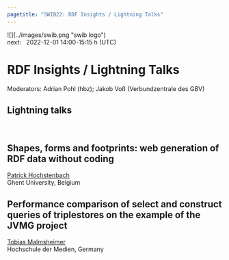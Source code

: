 ```yaml
---
pagetitle: "SWIB22: RDF Insights / Lightning Talks"
---
```



<div id="top">
<div class="column left">![](../images/swib.png "swib logo")</div>
<div class="column middle">next: &#160; 2022-12-01 14:00-15:15 h <span class="timezone">(UTC)</span></div>
<div class="column right simply-countdown"></div>
</div>

<div id="prog">

# RDF Insights / Lightning Talks

Moderators: Adrian Pohl (hbz); Jakob Voß (Verbundzentrale des GBV)



## Lightning talks

<br />




## Shapes, forms and footprints: web generation of RDF data without coding

<u>Patrick Hochstenbach</u><br />
Ghent University, Belgium



## Performance comparison of select and construct queries of triplestores on the example of the JVMG project

<u>Tobias Malmsheimer</u><br />
Hochschule der Medien, Germany



</div>


<script src="../scripts/simplyCountdown.min.js"></script>
<script>
    simplyCountdown('.simply-countdown', {
            year: 2022, // required
            month: 12, // required
            day: 01, // required
            hours: 14, // Default is 0 [0-23] integer
            minutes: 00, // Default is 0 [0-59] integer
            seconds: 0, // Default is 0 [0-59] integer
            words: { //words displayed into the countdown
                days: { singular: 'day', plural: 'days' },
                hours: { singular: 'hour', plural: 'hours' },
                minutes: { singular: 'minute', plural: 'minutes' },
                seconds: { singular: 'second', plural: 'seconds' }
            },
            plural: true, //use plurals
            inline: false, //set to true to get an inline basic countdown like : 24 days, 4 hours, 2 minutes, 5 seconds
            inlineClass: 'simply-countdown-inline', //inline css span class in case of inline = true
            // in case of inline set to false
            enableUtc: true, //Use UTC or not - default : false
            onEnd: function() { return; }, //Callback on countdown end, put your own function here
            refresh: 1000, // default refresh every 1s
            sectionClass: 'simply-section', //section css class
            amountClass: 'simply-amount', // amount css class
            wordClass: 'simply-word', // word css class
            zeroPad: false,
            countUp: false
    });
</script>

